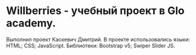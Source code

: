 # Willberries - учебный проект в Glo academy.
Выполнил проект Каскевич Дмитрий. 
В проекте использовались языки:
HTML;
CSS;
JavaScript.
Библиотеки:
Bootstrap v5;
Swiper Slider JS.
